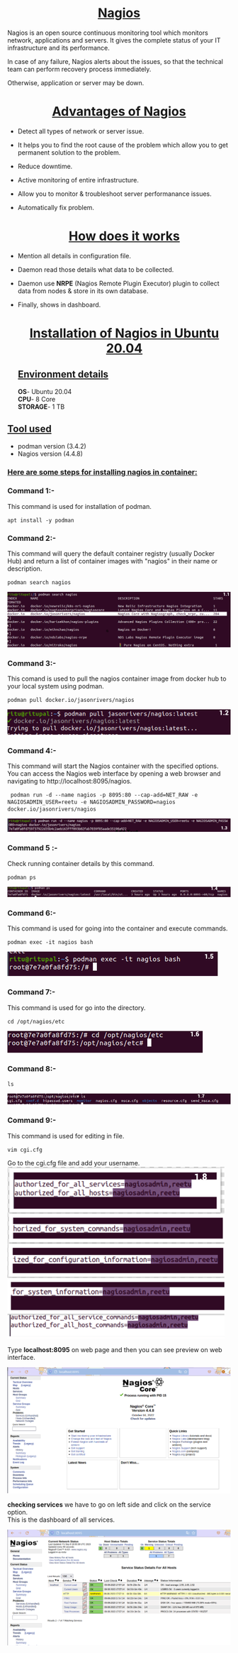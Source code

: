 <u><h1 style="text-align:center">Nagios </h1></u>
Nagios is an open source continuous monitoring tool which monitors network, applications and servers. It gives the complete status of your IT infrastructure and its performance.

In case of any failure, Nagios alerts about the issues, so that the technical team can perform recovery process immediately.

Otherwise, application or server may be down.

<u><h1 style="text-align:center">Advantages of Nagios </h1></u>

- Detect all types of network or server issue.
- It helps you to find the root cause of the problem which allow you to get permanent solution to the problem.
- Reduce downtime.
- Active monitoring of entire infrastructure.
- Allow you to monitor & troubleshoot server performanance issues.
- Automatically fix problem.
   
   <u><h1 style="text-align:center">How does it works </h1></u>

 - Mention all details in configuration file.
 - Daemon read those details what data to be collected.
- Daemon use **NRPE** (Nagios Remote Plugin Executor) plugin to collect data from nodes & store in its own database.
- Finally, shows in dashboard.
  
  <u><h1 style="text-align:center">Installation of Nagios in Ubuntu 20.04 </h1></u>

  <u><h2 >Environment details </h2></u>
**OS**- Ubuntu 20.04</br>
**CPU**- 8 Core</br>
**STORAGE**- 1 TB</br>

<u><h2 >Tool used </h2></u>

- podman version (3.4.2)
- Nagios version (4.4.8)
  
<u><h3 >Here are some steps for installing nagios in container: </h3></u>

### Command 1:-
This command is used for installation of podman.
```
apt install -y podman
```
### Command 2:-
This command will query the default container registry (usually Docker Hub) and return a list of container images with "nagios" in their name or description.
```
podman search nagios
```
![Alt text](image-fotor-20230909690.png)


### Command 3:-
This comand is used to pull the nagios container image from docker hub to your local system using podman.
```
podman pull docker.io/jasonrivers/nagios  
```
![Alt text](<Screenshot from 2023-09-04 20-07-24-fotor-2023090962043.png>)

### Command 4:- 
This command will start the Nagios container with the specified options. You can access the Nagios web interface by opening a web browser and navigating to http://localhost:8095/nagios. 

```
 podman run -d --name nagios -p 8095:80 --cap-add=NET_RAW -e NAGIOSADMIN_USER=reetu -e NAGIOSADMIN_PASSWORD=nagios docker.io/jasonrivers/nagios
 ```
 ![Alt text](run-fotor-2023090963145-fotor-2023090911117.png)

 ### Command 5 :-
 Check running container details by this command.
 ```
podman ps
```
![Alt text](<podman ps-fotor-20230909105549.png>)

### Command 6:-
This command is used for going into the container and execute commands.
```
podman exec -it nagios bash
```

![Alt text](<Screenshot from 2023-09-09 11-03-36-fotor-202309091163.png>)

### Command 7:-
This command is used for  go into the directory.

```
cd /opt/nagios/etc
```

![Alt text](<Screenshot from 2023-09-09 11-08-52-fotor-20230909111153.png>)

### Command 8:-
```
ls
```
![Alt text](<Screenshot from 2023-09-09 11-13-39-fotor-20230909113319.png>)


### Command 9:-
This command is used  for editing in file.

```
vim cgi.cfg
```

Go to the cgi.cfg file and add your username.
![Alt text](<Screenshot from 2023-09-09 11-53-29-fotor-20230909115510-fotor-2023090912821.png>)



 Type **localhost:8095** on web page and then you can see preview on web interface.</br>

![Alt text](<Screenshot from 2023-09-08 11-34-20.png>) 

**checking services**
 we have to go on left side and click on the service option.</br>
 This is the dashboard of all services.</br>





 

![Alt text](<Screenshot from 2023-09-08 23-30-45.png>)